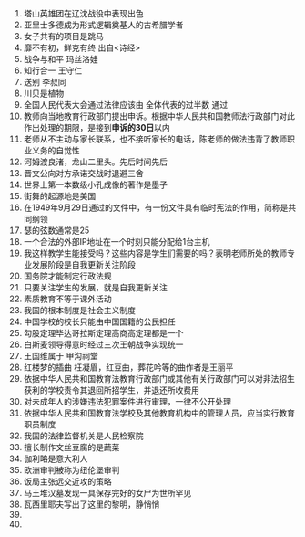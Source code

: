 1. 塔山英雄团在辽沈战役中表现出色
2. 亚里士多德成为形式逻辑奠基人的古希腊学者
3. 女子共有的项目是跳马
4. 靡不有初，鲜克有终  出自<诗经>
5. 战争与和平 玛丝洛娃
6. 知行合一   王守仁
7. 送别 李叔同
8. 川贝是植物
9. 全国人民代表大会通过法律应该由 全体代表的过半数 通过
10. 教师向当地教育行政部门提出申诉。根据中华人民共和国教师法行政部门对此作出处理的期限，是接到**申诉的30日**以内
11. 老师从不主动与家长联系，也不接听家长的电话，陈老师的做法违背了教师职业义务的自觉性
12. 河姆渡良渚，龙山二里头。先后时间先后
13. 晋文公向对方承诺交战时退避三舍
14. 世界上第一本数级小孔成像的著作是墨子
15. 街舞的起源地是美国
16. 在1949年9月29日通过的文件中，有一份文件具有临时宪法的作用，简称是共同纲领
17. 瑟的弦数通常是25
18. 一个合法的外部IP地址在一个时刻只能分配给1台主机
19. 我这样教学生能接受吗？这些内容是学生们需要的吗？表明老师所处的教师专业发展阶段是自我更新关注阶段
20. 国务院才能制定行政法规
21. 只要关注学生的发展，就是自我更新关注
22. 素质教育不等于课外活动
23. 我国的根本制度是社会主义制度
24. 中国学校的校长只能由中国国籍的公民担任
25. 勾股定理毕达哥拉斯定理高商高定理都是一个
26. 白斯麦领导得意时经过三次王朝战争实现统一
27. 王国维属于   甲沟祠堂
28. 红楼梦的插曲 枉凝眉，红豆曲，葬花吟等的曲作者是王丽平
29. 依据中华人民共和国教育法教育行政部门或其他有关行政部门可以对非法招生获利的学校责令其退回所招学生，并退还所收费用
30. 对未成年人的涉嫌违法犯罪案件进行审理，一律不公开处理
31. 依据中华人民共和国教育法学校及其他教育机构中的管理人员，应当实行教育职员制度
32. 我国的法律监督机关是人民检察院
33. 擅长制作文丝豆腐的是蔬菜
34. 伽利略是意大利人
35. 欧洲审判被称为纽伦堡审判
36. 饭局主张远交近攻的策略
37. 马王堆汉墓发现一具保存完好的女尸为世所罕见
38. 瓦西里耶夫写出了这里的黎明，静悄悄
39. 
40. 
